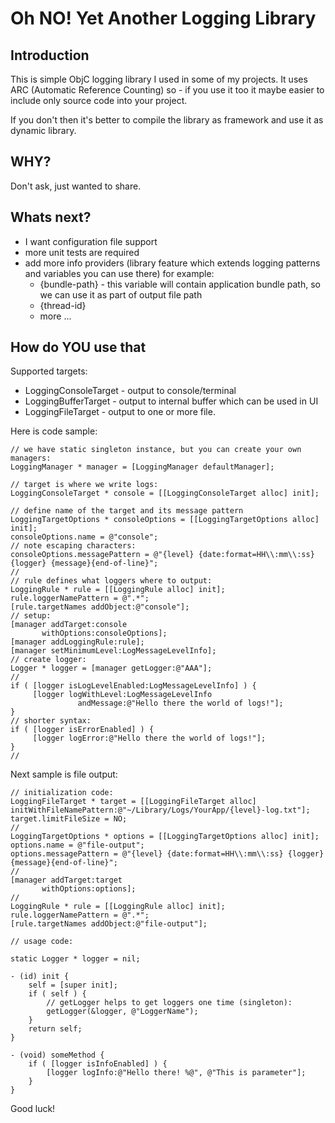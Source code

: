 Oh NO! Yet Another Logging Library
==================================

Introduction
------------

This is simple ObjC logging library I used in some of my projects.
It uses ARC (Automatic Reference Counting) so - if you use it too
it maybe easier to include only source code into your project.

If you don't then it's better to compile the library as framework 
and use it as dynamic library.

WHY?
----

Don't ask, just wanted to share.

Whats next?
-----------

 - I want configuration file support
 - more unit tests are required
 - add more info providers (library feature which extends logging patterns and variables you can use there) for example:
   - {bundle-path} - this variable will contain application bundle path, so we can use it as part of output file path
   - {thread-id}
   - more ...

How do YOU use that
-------------------


Supported targets:

 - LoggingConsoleTarget - output to console/terminal
 - LoggingBufferTarget - output to internal buffer which can be used in UI 
 - LoggingFileTarget - output to one or more file.

Here is code sample:
    
    // we have static singleton instance, but you can create your own managers:
    LoggingManager * manager = [LoggingManager defaultManager];
    
    // target is where we write logs:
    LoggingConsoleTarget * console = [[LoggingConsoleTarget alloc] init];
    
    // define name of the target and its message pattern
    LoggingTargetOptions * consoleOptions = [[LoggingTargetOptions alloc] init];
    consoleOptions.name = @"console";
    // note escaping characters:
    consoleOptions.messagePattern = @"{level} {date:format=HH\\:mm\\:ss} {logger} {message}{end-of-line}";
    //
    // rule defines what loggers where to output:
    LoggingRule * rule = [[LoggingRule alloc] init];
    rule.loggerNamePattern = @".*";
    [rule.targetNames addObject:@"console"];
    // setup:
    [manager addTarget:console 
           withOptions:consoleOptions];
    [manager addLoggingRule:rule];
    [manager setMinimumLevel:LogMessageLevelInfo];
    // create logger:
    Logger * logger = [manager getLogger:@"AAA"];
    //
    if ( [logger isLogLevelEnabled:LogMessageLevelInfo] ) {
         [logger logWithLevel:LogMessageLevelInfo 
                   andMessage:@"Hello there the world of logs!"];
    }
    // shorter syntax:
    if ( [logger isErrorEnabled] ) {
         [logger logError:@"Hello there the world of logs!"];
    }
    //

Next sample is file output:
    
    // initialization code:
    LoggingFileTarget * target = [[LoggingFileTarget alloc] initWithFileNamePattern:@"~/Library/Logs/YourApp/{level}-log.txt"];
    target.limitFileSize = NO;
    //
    LoggingTargetOptions * options = [[LoggingTargetOptions alloc] init];
    options.name = @"file-output";
    options.messagePattern = @"{level} {date:format=HH\\:mm\\:ss} {logger} {message}{end-of-line}";
    //
    [manager addTarget:target
           withOptions:options];
    //
    LoggingRule * rule = [[LoggingRule alloc] init];
    rule.loggerNamePattern = @".*";
    [rule.targetNames addObject:@"file-output"];
    
    // usage code:
    
    static Logger * logger = nil;
    
    - (id) init {
        self = [super init];
        if ( self ) {
            // getLogger helps to get loggers one time (singleton):
            getLogger(&logger, @"LoggerName");
        }
        return self;
    }
    
    - (void) someMethod {
        if ( [logger isInfoEnabled] ) {
            [logger logInfo:@"Hello there! %@", @"This is parameter"];
        }
    }
    
Good luck!